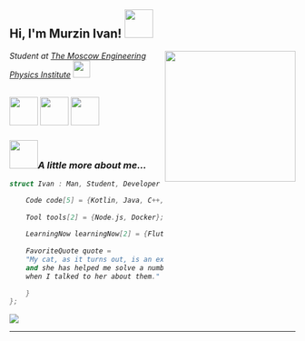 
<h2> Hi, I'm Murzin Ivan! <img src="https://media3.giphy.com/media/Q5Qt0TOp7eippwBMIg/giphy.gif" width="50"></h2>

<img align='right' src="https://media4.giphy.com/media/H68qSZkEG9qw39YvRD/giphy.gif" width="230">

<p><em>Student at <a href="https://mephi.ru/">The Moscow Engineering Physics Institute</a>
<img src="https://media1.giphy.com/media/Vtolj9m51YV1zDVi3I/giphy.gif" width="30"><br><br>

<p>
<a href="https://vk.com/ivanmurzin813"><img src="https://visualpharm.com/assets/748/Vk.com-595b40b65ba036ed117d4639.svg" width="50" height="50" /></a>
<a href="https://t.me/IvanMurzin813"><img src="https://cdn0.iconfinder.com/data/icons/social-media-2092/100/social-56-512.png" width="50" height="50"/></a>
<a href="https://twitter.com/Gooose813"><img src="https://cdn4.iconfinder.com/data/icons/social-media-icons-the-circle-set/48/twitter_circle-512.png" width="50" height="50" /></a>
</p>


<h3> <img src="https://media1.giphy.com/media/cAWZev5IHRGJHbD9PN/giphy.gif" width="50">A little more about me...</h3>  

```c++
struct Ivan : Man, Student, Developer {

    Code code[5] = {Kotlin, Java, C++, Python, JavaScript};
    
    Tool tools[2] = {Node.js, Docker};
    
    LearningNow learningNow[2] = {Flutter, Machine learning};
    
    FavoriteQuote quote = 
    "My cat, as it turns out, is an excellent debugger,
    and she has helped me solve a number of nasty bugs
    when I talked to her about them." // John Robbins, Debugging Applications
    
    }
};
```
<a href="https://github.com/anuraghazra/github-readme-stats">
  <img align="center" src="https://github-readme-stats.vercel.app/api/top-langs/?username=IvanMurzin&layout=compact&theme=material-palenight&card_width=665" />
</a>


---
